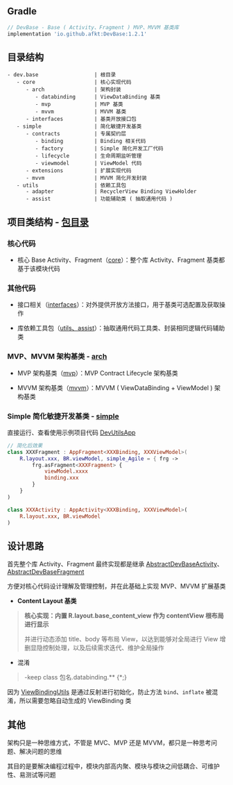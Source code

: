 
## Gradle

```gradle
// DevBase - Base ( Activity、Fragment ) MVP、MVVM 基类库
implementation 'io.github.afkt:DevBase:1.2.1'
```

## 目录结构

```
- dev.base                  | 根目录
   - core                   | 核心实现代码
      - arch                | 架构封装
         - databinding      | ViewDataBinding 基类
         - mvp              | MVP 基类
         - mvvm             | MVVM 基类
      - interfaces          | 基类开放接口包
   - simple                 | 简化敏捷开发基类
      - contracts           | 专属契约层
         - binding          | Binding 相关代码
         - factory          | Simple 简化开发工厂代码
         - lifecycle        | 生命周期监听管理
         - viewmodel        | ViewModel 代码
      - extensions          | 扩展实现代码
      - mvvm                | MVVM 简化开发封装
   - utils                  | 依赖工具包
      - adapter             | RecyclerView Binding ViewHolder
      - assist              | 功能辅助类 ( 抽取通用代码 )
```


## 项目类结构 - [包目录][包目录]

### 核心代码

* 核心 Base Activity、Fragment（[core][core]）：整个库 Activity、Fragment 基类都基于该模块代码

### 其他代码

* 接口相关（[interfaces][interfaces]）：对外提供开放方法接口，用于基类可选配置及获取操作

* 库依赖工具包（[utils、assist][utils、assist]）：抽取通用代码工具类、封装相同逻辑代码辅助类

### MVP、MVVM 架构基类 - [arch][arch]

* MVP 架构基类（[mvp][mvp]）：MVP Contract Lifecycle 架构基类

* MVVM 架构基类（[mvvm][mvvm]）：MVVM ( ViewDataBinding + ViewModel ) 架构基类

### Simple 简化敏捷开发基类 - [simple][simple]

直接运行、查看使用示例项目代码 [DevUtilsApp][DevUtilsApp]

```kotlin
// 简化后效果
class XXXFragment : AppFragment<XXXBinding, XXXViewModel>(
    R.layout.xxx, BR.viewModel, simple_Agile = { frg ->
        frg.asFragment<XXXFragment> {
            viewModel.xxxx
            binding.xxx
        }
    }
)

class XXXActivity : AppActivity<XXXBinding, XXXViewModel>(
    R.layout.xxx, BR.viewModel
)
```

## 设计思路

首先整个库 Activity、Fragment 最终实现都是继承 [AbstractDevBaseActivity][AbstractDevBaseActivity]、[AbstractDevBaseFragment][AbstractDevBaseFragment]

方便对核心代码设计理解及管理控制，并在此基础上实现 MVP、MVVM 扩展基类

* **Content Layout 基类**

> **核心实现：内置 R.layout.base_content_view 作为 contentView 根布局进行显示**
>
> 并进行动态添加 title、body 等布局 View，以达到能够对全局进行 View 增删显隐控制处理，以及后续需求迭代、维护全局操作

* 混淆

> -keep class 包名.databinding.** {*;}

因为 [ViewBindingUtils][ViewBindingUtils] 是通过反射进行初始化，防止方法 `bind`、`inflate` 被混淆，所以需要忽略自动生成的 ViewBinding 类

## 其他

架构只是一种思维方式，不管是 MVC、MVP 还是 MVVM，都只是一种思考问题、解决问题的思维

其目的是要解决编程过程中，模块内部高内聚、模块与模块之间低耦合、可维护性、易测试等问题





[包目录]: https://github.com/afkT/DevUtils/blob/master/lib/DevBase/src/main/java/dev/base
[core]: https://github.com/afkT/DevUtils/blob/master/lib/DevBase/src/main/java/dev/base/core
[interfaces]: https://github.com/afkT/DevUtils/blob/master/lib/DevBase/src/main/java/dev/base/core/interfaces
[utils、assist]: https://github.com/afkT/DevUtils/blob/master/lib/DevBase/src/main/java/dev/base/utils
[arch]: https://github.com/afkT/DevUtils/blob/master/lib/DevBase/src/main/java/dev/base/core/arch
[mvp]: https://github.com/afkT/DevUtils/blob/master/lib/DevBase/src/main/java/dev/base/core/arch/mvp
[mvvm]: https://github.com/afkT/DevUtils/blob/master/lib/DevBase/src/main/java/dev/base/core/arch/mvvm
[AbstractDevBaseActivity]: https://github.com/afkT/DevUtils/blob/master/lib/DevBase/src/main/java/dev/base/core/AbstractDevBaseActivity.kt
[AbstractDevBaseFragment]: https://github.com/afkT/DevUtils/blob/master/lib/DevBase/src/main/java/dev/base/core/AbstractDevBaseFragment.kt
[ViewBindingUtils]: https://github.com/afkT/DevUtils/blob/master/lib/DevBase/src/main/java/dev/base/utils/ViewBindingUtils.kt
[simple]: https://github.com/afkT/DevUtils/blob/master/lib/DevBase/src/main/java/dev/base/simple
[DevUtilsApp]: https://github.com/afkT/DevUtils/blob/master/application/DevUtilsApp/src/main/java/afkt/project/app